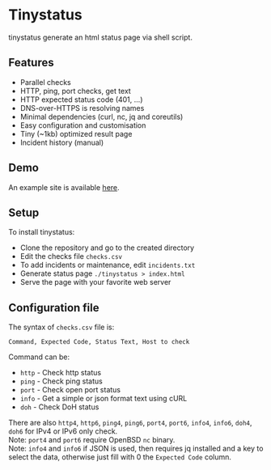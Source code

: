 # Tinystatus

tinystatus generate an html status page via shell script.

## Features

* Parallel checks
* HTTP, ping, port checks, get text
* HTTP expected status code (401, ...)
* DNS-over-HTTPS is resolving names
* Minimal dependencies (curl, nc, jq and coreutils)
* Easy configuration and customisation
* Tiny (~1kb) optimized result page
* Incident history (manual)

## Demo

An example site is available [here](https://lab.bdro.fr/tinystatus/).

## Setup

To install tinystatus:

* Clone the repository and go to the created directory
* Edit the checks file `checks.csv`
* To add incidents or maintenance, edit `incidents.txt`
* Generate status page `./tinystatus > index.html`
* Serve the page with your favorite web server

## Configuration file

The syntax of `checks.csv` file is:
```
Command, Expected Code, Status Text, Host to check
```

Command can be:
* `http` - Check http status
* `ping` - Check ping status 
* `port` - Check open port status
* `info` - Get a simple or json format text using cURL
* `doh`  - Check DoH status

There are also `http4`, `http6`, `ping4`, `ping6`, `port4`, `port6`, `info4`, `info6`, `doh4`, `doh6`  for IPv4 or IPv6 only check.  
Note: `port4` and `port6` require OpenBSD `nc` binary.  
Note: `info4` and `info6` if JSON is used, then requires jq installed and a key to select the data, otherwise just fill with 0 the `Expected Code` column.
